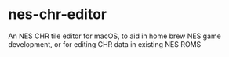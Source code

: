 # nes-chr-editor
An NES CHR tile editor for macOS, to aid in home brew NES game development, or for editing CHR data in existing NES ROMS
